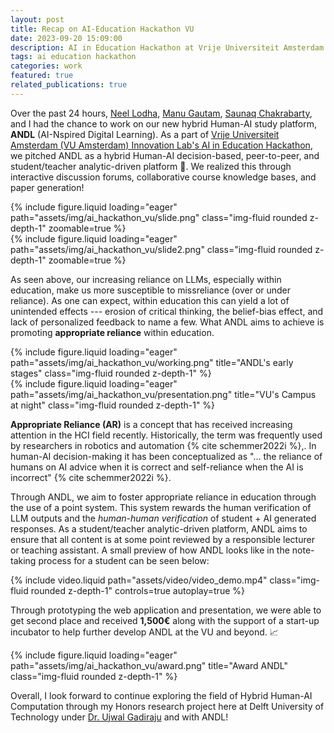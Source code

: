 ```yaml
---
layout: post
title: Recap on AI-Education Hackathon VU
date: 2023-09-20 15:09:00
description: AI in Education Hackathon at Vrije Universiteit Amsterdam.
tags: ai education hackathon
categories: work
featured: true
related_publications: true
---
```


Over the past 24 hours, [Neel Lodha](https://www.linkedin.com/in/neel-lodha/?lipi=urn%3Ali%3Apage%3Ad_flagship3_detail_base%3BwF1CSOkJR%2BSkB9dgZZseRA%3D%3D), [Manu Gautam](https://www.linkedin.com/in/manu-gautam-6b5064259/?lipi=urn%3Ali%3Apage%3Ad_flagship3_detail_base%3BwF1CSOkJR%2BSkB9dgZZseRA%3D%3D), [Saunaq Chakrabarty](https://www.linkedin.com/in/saunaq-chakrabarty-498880250/?lipi=urn%3Ali%3Apage%3Ad_flagship3_detail_base%3BwF1CSOkJR%2BSkB9dgZZseRA%3D%3D), and I had the chance to work on our new hybrid Human-AI study platform, **ANDL** (AI-Nspired Digital Learning). As a part of [Vrije Universiteit Amsterdam (VU Amsterdam) Innovation Lab's AI in Education Hackathon](https://advalvas.vu.nl/en/science-education/ai-hackathon-winner-wants-tackle-crowded-campus/), we pitched ANDL as a hybrid Human-AI decision-based, peer-to-peer, and student/teacher analytic-driven platform 🏫. We realized this through interactive discussion forums, collaborative course knowledge bases, and paper generation!

<div class="row mt-3">
    <div class="col-sm mt-3 mt-md-0">
        {% include figure.liquid loading="eager" path="assets/img/ai_hackathon_vu/slide.png" class="img-fluid rounded z-depth-1" zoomable=true %}
    </div>
    <div class="col-sm mt-3 mt-md-0">
        {% include figure.liquid loading="eager" path="assets/img/ai_hackathon_vu/slide2.png" class="img-fluid rounded z-depth-1" zoomable=true %}
    </div>
</div>

As seen above, our increasing reliance on LLMs, especially within education, make us more susceptible to missreliance (over or under reliance). As one can expect, within education this can yield a lot of unintended effects --- erosion of critical thinking, the belief-bias effect, and lack of personalized feedback to name a few. What ANDL aims to achieve is promoting **appropriate reliance**
within education.

<div class="row">
    <div class="col-sm mt-3 mt-md-0">
        {% include figure.liquid loading="eager" path="assets/img/ai_hackathon_vu/working.png" title="ANDL's early stages" class="img-fluid rounded z-depth-1" %}
    </div>
        <div class="col-sm mt-3 mt-md-0">
        {% include figure.liquid loading="eager" path="assets/img/ai_hackathon_vu/presentation.png" title="VU's Campus at night" class="img-fluid rounded z-depth-1" %}
    </div>
</div>

**Appropriate Reliance (AR)** is a concept that has received increasing attention in the HCI field recently. Historically, the term was frequently used by researchers in robotics and automation {% cite schemmer2022i %},. In human-AI decision-making it has been conceptualized as "... the reliance of humans on AI advice when it is correct and self-reliance when the AI is incorrect" {% cite schemmer2022i %}.

Through ANDL, we aim to foster appropriate reliance in education through the use of a point system. This system rewards the human verification of LLM outputs and the _human-human verification_ of student + AI generated responses. As a student/teacher analytic-driven platform, ANDL aims to ensure that all content is at some point reviewed by a responsible lecturer or teaching assistant. A small preview of how ANDL looks like in the note-taking process for a student can be seen below:

<div class="row">
    <div class="col-sm mt-3 mt-md-0">
        {% include video.liquid path="assets/video/video_demo.mp4" class="img-fluid rounded z-depth-1" controls=true autoplay=true %}
    </div>
</div>

Through prototyping the web application and presentation, we were able to get second place and received **1,500€** along with the support of a start-up incubator to help further develop ANDL at the VU and beyond. 📈

<div class="row">
    <div class="col-sm mt-3 mt-md-0">
        {% include figure.liquid loading="eager" path="assets/img/ai_hackathon_vu/award.png" title="Award ANDL" class="img-fluid rounded z-depth-1" %}
    </div>
</div>

Overall, I look forward to continue exploring the field of Hybrid Human-AI Computation through my Honors research project here at Delft University of Technology under [Dr. Ujwal Gadiraju](https://ujwalgadiraju.com/) and with ANDL!
